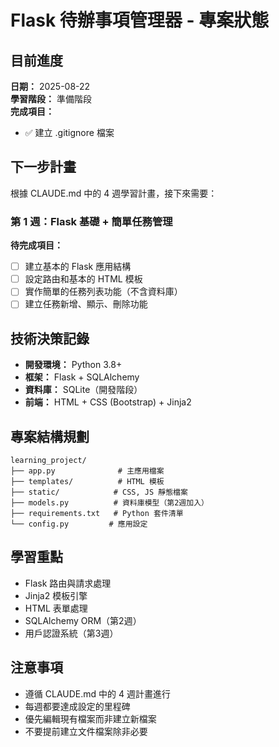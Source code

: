 # Flask 待辦事項管理器 - 專案狀態

## 目前進度
**日期：** 2025-08-22  
**學習階段：** 準備階段  
**完成項目：**
- ✅ 建立 .gitignore 檔案

## 下一步計畫
根據 CLAUDE.md 中的 4 週學習計畫，接下來需要：

### 第 1 週：Flask 基礎 + 簡單任務管理
**待完成項目：**
- [ ] 建立基本的 Flask 應用結構
- [ ] 設定路由和基本的 HTML 模板
- [ ] 實作簡單的任務列表功能（不含資料庫）
- [ ] 建立任務新增、顯示、刪除功能

## 技術決策記錄
- **開發環境：** Python 3.8+
- **框架：** Flask + SQLAlchemy
- **資料庫：** SQLite（開發階段）
- **前端：** HTML + CSS (Bootstrap) + Jinja2

## 專案結構規劃
```
learning_project/
├── app.py              # 主應用檔案
├── templates/          # HTML 模板
├── static/            # CSS, JS 靜態檔案
├── models.py          # 資料庫模型（第2週加入）
├── requirements.txt   # Python 套件清單
└── config.py         # 應用設定
```

## 學習重點
- Flask 路由與請求處理
- Jinja2 模板引擎
- HTML 表單處理
- SQLAlchemy ORM（第2週）
- 用戶認證系統（第3週）

## 注意事項
- 遵循 CLAUDE.md 中的 4 週計畫進行
- 每週都要達成設定的里程碑
- 優先編輯現有檔案而非建立新檔案
- 不要提前建立文件檔案除非必要
